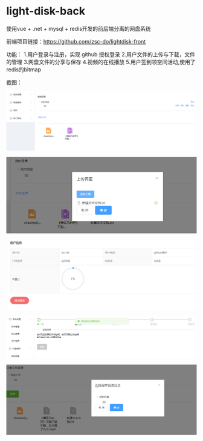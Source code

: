 # light-disk-back
使用vue + .net + mysql + redis开发的前后端分离的网盘系统

前端项目链接：https://github.com/zsc-do/lightdisk-front

 功能：
1.用户登录与注册，实现 github 授权登录
2.用户文件的上传与下载，文件的管理
3.网盘文件的分享与保存
4.视频的在线播放
5.用户签到领空间活动,使用了redis的bitmap



截图：

![](./shoot/wp.png)



![](./shoot/upload.png)



![](./shoot/user.png)

![](./shoot/activity.png)



![](./shoot/share.png)